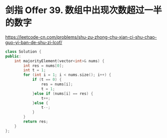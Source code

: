 # 剑指 Offer 39. 数组中出现次数超过一半的数字

https://leetcode-cn.com/problems/shu-zu-zhong-chu-xian-ci-shu-chao-guo-yi-ban-de-shu-zi-lcof/

```cpp
class Solution {
public:
    int majorityElement(vector<int>& nums) {
        int res = nums[0];
        int t = 1;
        for (int i = 1; i < nums.size(); i++) {
            if (t == 0) {
                res = nums[i];
                t = 1;
            }else if (nums[i] == res) {
                t++;
            }else {
                t--;
            }
        }
        return res;
    }
};
```